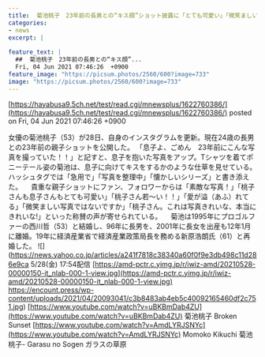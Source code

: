 ```yaml
---
title:  菊池桃子　23年前の長男との“キス顔”ショット披露に「とても可愛い」「微笑ましい」「若〜い！」の声  
categories:
- news
excerpt: |
  
feature_text: |
  ##  菊池桃子　23年前の長男との“キス顔”...
  Fri, 04 Jun 2021 07:46:26  +0900
feature_image: "https://picsum.photos/2560/600?image=733"
image: "https://picsum.photos/2560/600?image=733"
---
```


[https://hayabusa9.5ch.net/test/read.cgi/mnewsplus/1622760386/](https://hayabusa9.5ch.net/test/read.cgi/mnewsplus/1622760386/)
posted on Fri, 04 Jun 2021 07:46:26  +0900

<!--more-->

女優の菊池桃子（53）が28日、自身のインスタグラムを更新。現在24歳の長男との23年前の親子ショットを公開した。 「息子よ、ごめん　23年前にこんな写真を撮っていた！！」と記すと、息子を抱いた写真をアップ。Tシャツを着てポニーテール姿の菊池は、息子に向けてキスをするかのような仕草を見せている。ハッシュタグでは「急用で」「写真を整理中」「懐かしいシリーズ」と書き添えた。 　貴重な親子ショットにファン、フォロワーからは「素敵な写真！」「桃子さんも息子さんもとても可愛い」「桃子さん若〜い！！」「愛が溢（あふ）れてる」「微笑ましい写真ではないですか」「桃子さん。これは写真きれいな、本当にきれいな!」といった称賛の声が寄せられている。 　菊池は1995年にプロゴルファーの西川哲（53）と結婚し、96年に長男を、2001年に長女を出産も12年1月に離婚。19年に経済産業省で経済産業政策局長を務める新原浩朗氏（61）と再婚した。 ![](https://news.yahoo.co.jp/articles/a241f7818c38340a60f0f9e3db498c11d286e9ca 5/28(金) 17:54配信 [https://amd-pctr.c.yimg.jp/r/iwiz-amd/20210528-00000150-it_nlab-000-1-view.jpg](https://amd-pctr.c.yimg.jp/r/iwiz-amd/20210528-00000150-it_nlab-000-1-view.jpg) https://encount.press/wp-content/uploads/2021/04/20093041/c3b8483ab4eb5c40092165460df2c751.jpg) [https://www.youtube.com/watch?v=uBKBmDab4ZU](https://www.youtube.com/watch?v=uBKBmDab4ZU) 菊池桃子 Broken Sunset [https://www.youtube.com/watch?v=AmdLYRJSNYc](https://www.youtube.com/watch?v=AmdLYRJSNYc) Momoko Kikuchi 菊池桃子- Garasu no Sogen ガラスの草原
